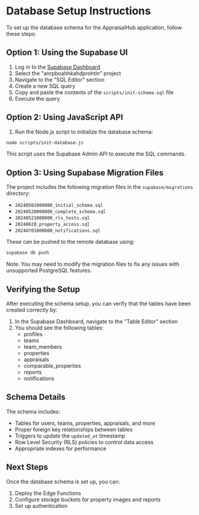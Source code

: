 # Database Setup Instructions

To set up the database schema for the AppraisalHub application, follow these steps:

## Option 1: Using the Supabase UI

1. Log in to the [Supabase Dashboard](https://app.supabase.com/)
2. Select the "anrpboahhkahdprohtln" project
3. Navigate to the "SQL Editor" section
4. Create a new SQL query
5. Copy and paste the contents of the `scripts/init-schema.sql` file
6. Execute the query

## Option 2: Using JavaScript API

1. Run the Node.js script to initialize the database schema:

```bash
node scripts/init-database.js
```

This script uses the Supabase Admin API to execute the SQL commands.

## Option 3: Using Supabase Migration Files

The project includes the following migration files in the `supabase/migrations` directory:

- `20240501000000_initial_schema.sql`
- `20240520000000_complete_schema.sql`
- `20240521000000_rls_tests.sql`
- `20240628_property_access.sql`
- `20240701000000_notifications.sql`

These can be pushed to the remote database using:

```bash
supabase db push
```

Note: You may need to modify the migration files to fix any issues with unsupported PostgreSQL features.

## Verifying the Setup

After executing the schema setup, you can verify that the tables have been created correctly by:

1. In the Supabase Dashboard, navigate to the "Table Editor" section
2. You should see the following tables:
   - profiles
   - teams
   - team_members
   - properties
   - appraisals
   - comparable_properties
   - reports
   - notifications

## Schema Details

The schema includes:

- Tables for users, teams, properties, appraisals, and more
- Proper foreign key relationships between tables
- Triggers to update the `updated_at` timestamp
- Row Level Security (RLS) policies to control data access
- Appropriate indexes for performance

## Next Steps

Once the database schema is set up, you can:

1. Deploy the Edge Functions
2. Configure storage buckets for property images and reports
3. Set up authentication 